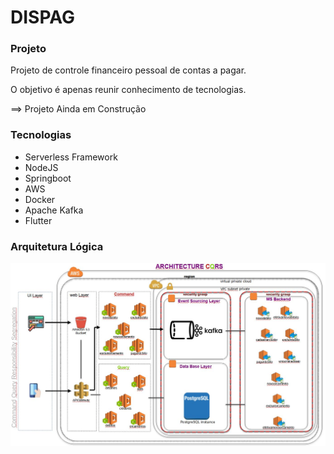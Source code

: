 # DISPAG

### Projeto
Projeto de controle financeiro pessoal de contas a pagar.

O objetivo é apenas reunir conhecimento de tecnologias. 

==> Projeto Ainda em Construção


### Tecnologias

- Serverless Framework
- NodeJS
- Springboot
- AWS
- Docker
- Apache Kafka
- Flutter


### Arquitetura Lógica
![N|Solid](https://github.com/hagemelo/dispag/blob/main/Arquiteturalogica.JPG)



